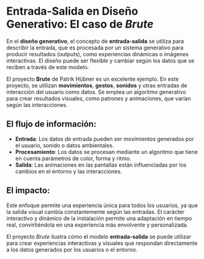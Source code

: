 # Entrada-Salida en Diseño Generativo: El caso de *Brute*

En el **diseño generativo**, el concepto de **entrada-salida** se utiliza para describir la entrada, que es procesada por un sistema generativo para producir resultados (outputs), como experiencias dinámicas o imágenes interactivas. El diseño puede ser flexible y cambiar según los datos que se reciben a través de este modelo.

El proyecto **Brute** de Patrik Hübner es un excelente ejemplo. En este proyecto, se utilizan **movimientos**, **gestos**, **sonidos** y otras entradas de interacción del usuario como datos. Se emplea un algoritmo generativo para crear resultados visuales, como patrones y animaciones, que varían según las interacciones.

## El flujo de información:

- **Entrada**: Los datos de entrada pueden ser movimientos generados por el usuario, sonido o datos ambientales.
- **Procesamiento**: Los datos se procesan mediante un algoritmo que tiene en cuenta parámetros de color, forma y ritmo.
- **Salida**: Las animaciones en las pantallas están influenciadas por los cambios en el entorno y las interacciones.

## El impacto:

Este enfoque permite una experiencia única para todos los usuarios, ya que la salida visual cambia constantemente según las entradas. El carácter interactivo y dinámico de la instalación permite una adaptación en tiempo real, convirtiéndola en una experiencia más envolvente y personalizada.

El proyecto *Brute* ilustra cómo el modelo **entrada-salida** se puede utilizar para crear experiencias interactivas y visuales que respondan directamente a los datos generados por los usuarios o el entorno.
